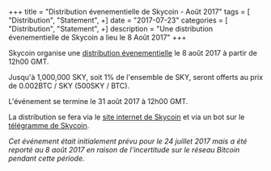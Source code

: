 +++
title = "Distribution évenementielle de Skycoin - Août 2017"
tags = [
"Distribution",
"Statement",
+]
date = "2017-07-23"
categories = [
"Distribution",
"Statement",
+]
description = "Une distribution évenementielle de Skycoin a lieu le 8 Août 2017"
+++

Skycoin organise une [distribution évenementielle](https://www.skycoin.net/distribution/) le 8 août 2017 à partir de 12h00 GMT.

Jusqu'à 1,000,000 SKY, soit 1% de l'ensemble de SKY, seront offerts au prix de 0.002BTC / SKY (500SKY / BTC).

L'événement se termine le 31 août 2017 à 12h00 GMT.

La distribution se fera via le [site internet de Skycoin](https://www.skycoin.net/) et via un bot sur le [télégramme de Skycoin](https://t.me/Skycoin).

*Cet événement était initialement prévu pour le 24 juillet 2017 mais a été reporté au 8 août 2017 en raison de l'incertitude sur le réseau Bitcoin pendant cette période.*

